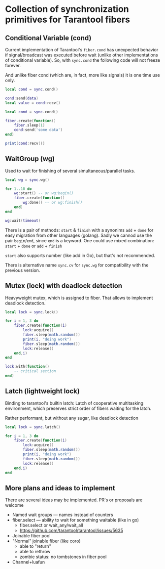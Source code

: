 # Collection of synchronization primitives for Tarantool fibers

## Conditional Variable (cond)

Current implementation of Tarantool's `fiber.cond` has unexpected behavior if signal/broadcast was executed before wait (unlike other implementations of conditional variable). So, with `sync.cond` the following code will not freeze forever.

And unlike fiber cond (which are, in fact, more like signals) it is one time use only.

```lua
local cond = sync.cond()

cond:send(data)
local value = cond:recv()
```

```lua
local cond = sync.cond()

fiber.create(function()
	fiber.sleep(1)
	cond:send('some data')
end)

print(cond:recv())
```

## WaitGroup (wg)

Used to wait for finishing of several simultaneous/parallel tasks.

```lua
local wg = sync.wg()

for 1..10 do
	wg:start() -- or wg:begin()
	fiber.create(function()
		wg:done() -- or wg:finish()
	end)
end

wg:wait(timeout)
```

There is a pair of methods: `start` & `finish` with a synonims `add` + `done` for easy migration from other languages (golang).
Sadly we cannod use the pair `begin`/`end`, since `end` is a keyword. One could use mixed combination: `start` + `done` or `add` + `finish`

`start` also supports number (like add in Go), but that's not recommended.

There is alternative name `sync.cv` for `sync.wg` for compatibility with the previous version.


## Mutex (lock) with deadlock detection

Heavyweight mutex, which is assigned to fiber. That allows to implement deadlock detection.

```lua
local lock = sync.lock()

for i = 1, 3 do
	fiber.create(function(i)
		lock:acquire()
		fiber.sleep(math.random())
		print(i, "doing work")
		fiber.sleep(math.random())
		lock:release()
	end,i)
end

lock:with(function()
	-- critical section
end)
```

## Latch (lightweight lock)

Binding to tarantool's builtin latch: Latch of cooperative multitasking environment, which preserves strict order of fibers waiting for the latch.

Rather performant, but without any sugar, like deadlock detection

```lua
local lock = sync.latch()

for i = 1, 3 do
	fiber.create(function(i)
		lock:acquire()
		fiber.sleep(math.random())
		print(i, "doing work")
		fiber.sleep(math.random())
		lock:release()
	end,i)
end
```

## More plans and ideas to implement

There are several ideas may be implemented. PR's or proposals are welcome

* Named wait groups — names instead of counters
* fiber.select — ability to wait for something waitable (like in go)
	* fiber.select or wait_any/wait_all
	* https://github.com/tarantool/tarantool/issues/5635
* Joinable fiber pool
* "Normal" joinable fiber (like coro)
	* able to "return"
	* able to rethrow
	* zombie status: no tombstones in fiber pool
* Channel+luafun
